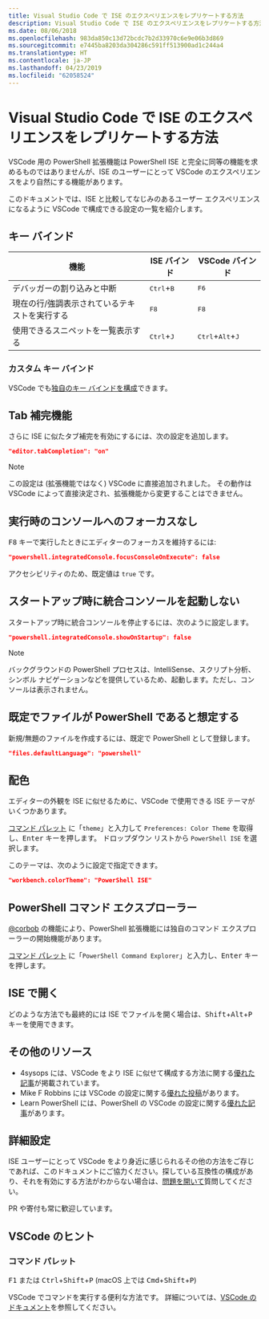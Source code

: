 ```yaml
---
title: Visual Studio Code で ISE のエクスペリエンスをレプリケートする方法
description: Visual Studio Code で ISE のエクスペリエンスをレプリケートする方法
ms.date: 08/06/2018
ms.openlocfilehash: 983da850c13d72bcdc7b2d33970c6e9e06b3d869
ms.sourcegitcommit: e7445ba8203da304286c591ff513900ad1c244a4
ms.translationtype: HT
ms.contentlocale: ja-JP
ms.lasthandoff: 04/23/2019
ms.locfileid: "62058524"
---
```

# <a name="how-to-replicate-the-ise-experience-in-visual-studio-code"></a>Visual Studio Code で ISE のエクスペリエンスをレプリケートする方法

VSCode 用の PowerShell 拡張機能は PowerShell ISE と完全に同等の機能を求めるものではありませんが、ISE のユーザーにとって VSCode のエクスペリエンスをより自然にする機能があります。

このドキュメントでは、ISE と比較してなじみのあるユーザー エクスペリエンスになるように VSCode で構成できる設定の一覧を紹介します。

## <a name="key-bindings"></a>キー バインド

| 機能                              | ISE バインド                  | VSCode バインド                              |
| ----------------                      | -----------                  | --------------                              |
| デバッガーの割り込みと中断          | <kbd>Ctrl</kbd>+<kbd>B</kbd> | <kbd>F6</kbd>                               |
| 現在の行/強調表示されているテキストを実行する | <kbd>F8</kbd>                | <kbd>F8</kbd>                               |
| 使用できるスニペットを一覧表示する               | <kbd>Ctrl</kbd>+<kbd>J</kbd> | <kbd>Ctrl</kbd>+<kbd>Alt</kbd>+<kbd>J</kbd> |

### <a name="custom-key-bindings"></a>カスタム キー バインド

VSCode でも[独自のキー バインドを構成](https://code.visualstudio.com/docs/getstarted/keybindings#_custom-keybindings-for-refactorings)できます。

## <a name="tab-completion"></a>Tab 補完機能

さらに ISE に似たタブ補完を有効にするには、次の設定を追加します。

```json
"editor.tabCompletion": "on"
```

> [!NOTE]
> この設定は (拡張機能ではなく) VSCode に直接追加されました。 その動作は VSCode によって直接決定され、拡張機能から変更することはできません。

## <a name="no-focus-on-console-when-executing"></a>実行時のコンソールへのフォーカスなし

<kbd>F8</kbd> キーで実行したときにエディターのフォーカスを維持するには:

```json
"powershell.integratedConsole.focusConsoleOnExecute": false
```

アクセシビリティのため、既定値は `true` です。

## <a name="dont-start-integrated-console-on-startup"></a>スタートアップ時に統合コンソールを起動しない

スタートアップ時に統合コンソールを停止するには、次のように設定します。

```json
"powershell.integratedConsole.showOnStartup": false
```

> [!NOTE]
> バックグラウンドの PowerShell プロセスは、IntelliSense、スクリプト分析、シンボル ナビゲーションなどを提供しているため、起動します。ただし、コンソールは表示されません。

## <a name="assume-files-are-powershell-by-default"></a>既定でファイルが PowerShell であると想定する

新規/無題のファイルを作成するには、既定で PowerShell として登録します。

```json
"files.defaultLanguage": "powershell"
```

## <a name="color-scheme"></a>配色

エディターの外観を ISE に似せるために、VSCode で使用できる ISE テーマがいくつかあります。

[コマンド パレット] に「`theme`」と入力して `Preferences: Color Theme` を取得し、<kbd>Enter</kbd> キーを押します。
ドロップダウン リストから `PowerShell ISE` を選択します。

このテーマは、次のように設定で指定できます。

```json
"workbench.colorTheme": "PowerShell ISE"
```

## <a name="powershell-command-explorer"></a>PowerShell コマンド エクスプローラー

[@corbob](https://github.com/corbob) の機能により、PowerShell 拡張機能には独自のコマンド エクスプローラーの開始機能があります。

[コマンド パレット] に「`PowerShell Command Explorer`」と入力し、<kbd>Enter</kbd> キーを押します。

## <a name="open-in-the-ise"></a>ISE で開く

どのような方法でも最終的には ISE でファイルを開く場合は、<kbd>Shift</kbd>+<kbd>Alt</kbd>+<kbd>P</kbd> キーを使用できます。

## <a name="other-resources"></a>その他のリソース

- 4sysops には、VSCode をより ISE に似せて構成する方法に関する[優れた記事](https://4sysops.com/archives/make-visual-studio-code-look-and-behave-like-powershell-ise/)が掲載されています。
- Mike F Robbins には VSCode の設定に関する[優れた投稿](https://mikefrobbins.com/2017/08/24/how-to-install-visual-studio-code-and-configure-it-as-a-replacement-for-the-powershell-ise/)があります。
- Learn PowerShell には、PowerShell の VSCode の設定に関する[優れた記事](https://www.learnpwsh.com/setup-vs-code-for-powershell/)があります。

## <a name="more-settings"></a>詳細設定

ISE ユーザーにとって VSCode をより身近に感じられるその他の方法をご存じであれば、このドキュメントにご協力ください。探している互換性の構成があり、それを有効にする方法がわからない場合は、[問題を開いて](https://github.com/PowerShell/vscode-powershell/issues/new/choose)質問してください。

PR や寄付も常に歓迎しています。

## <a name="vscode-tips"></a>VSCode のヒント

### <a name="command-palette"></a>コマンド パレット

<kbd>F1</kbd> または <kbd>Ctrl</kbd>+<kbd>Shift</kbd>+<kbd>P</kbd> (macOS 上では <kbd>Cmd</kbd>+<kbd>Shift</kbd>+<kbd>P</kbd>)

VSCode でコマンドを実行する便利な方法です。
詳細については、[VSCode のドキュメント](https://code.visualstudio.com/docs/getstarted/userinterface#_command-palette)を参照してください。

[コマンド パレット]: #command-palette
